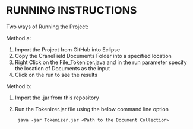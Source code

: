RUNNING INSTRUCTIONS
======================

Two ways of Running the Project:

Method a:

  1. Import the Project from GitHub into Eclipse
  2. Copy the CraneField Documents Folder into a specified location
  3. Right Click on the File_Tokenizer.java and in the run parameter specify the location of Documents as the input
  4. Click on the run to see the results
  
Method b:

  1. Import the .jar from this repository
  2. Run the Tokenizer.jar file using the below command line option
          
          java -jar Tokenizer.jar <Path to the Document Collection>
    
